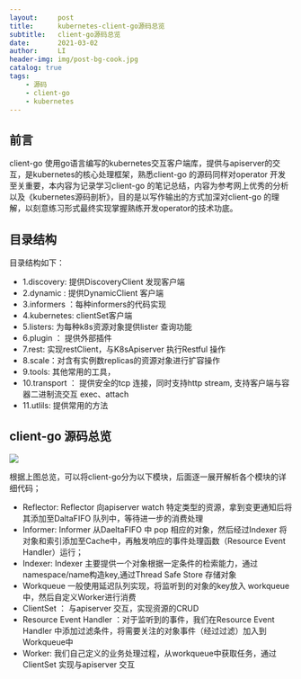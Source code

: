 ```yaml
---
layout:     post
title:      kubernetes-client-go源码总览
subtitle:   client-go源码总览
date:       2021-03-02
author:     LI
header-img: img/post-bg-cook.jpg
catalog: true
tags:
    - 源码
    - client-go
    - kubernetes
---
```




## 前言

client-go 使用go语言编写的kubernetes交互客户端库，提供与apiserver的交互，是kubernetes的核心处理框架，熟悉client-go 的源码同样对operator 开发至关重要，本内容为记录学习client-go 的笔记总结，内容为参考网上优秀的分析以及《kubernetes源码剖析》，目的是以写作输出的方式加深对client-go 的理解，以刻意练习形式最终实现掌握熟练开发operator的技术功底。

## 目录结构

目录结构如下：

- 1.discovery:  提供DiscoveryClient  发现客户端
- 2.dynamic : 提供DynamicClient  客户端
- 3.informers ：每种informers的代码实现
- 4.kubernetes: clientSet客户端
- 5.listers: 为每种k8s资源对象提供lister 查询功能
- 6.plugin ： 提供外部插件
- 7.rest: 实现restClient，与K8sApiserver 执行Restful 操作
- 8.scale：对含有实例数replicas的资源对象进行扩容操作
- 9.tools: 其他常用的工具，
- 10.transport ： 提供安全的tcp 连接，同时支持http stream, 支持客户端与容器二进制流交互 exec、attach
- 11.utlils: 提供常用的方法



## client-go 源码总览


![]( https://lichenglife.github.io/img/client-go.png)



根据上图总览，可以将client-go分为以下模块，后面逐一展开解析各个模块的详细代码；

- Reflector:  Reflector 向apiserver watch 特定类型的资源，拿到变更通知后将其添加至DaltaFIFO 队列中，等待进一步的消费处理
- Informer:  Informer 从DaeltaFIFO 中 pop 相应的对象，然后经过Indexer 将对象和索引添加至Cache中，再触发响应的事件处理函数（Resource Event Handler）运行；
- Indexer: Indexer 主要提供一个对象根据一定条件的检索能力，通过namespace/name构造key,通过Thread Safe Store 存储对象
- Workqueue  一般使用延迟队列实现，将监听到的对象的key放入 workqueue中，然后自定义Worker进行消费
- ClientSet ： 与apiserver 交互，实现资源的CRUD
- Resource Event Handler ：对于监听到的事件，我们在Resource Event Handler 中添加过滤条件，将需要关注的对象事件（经过过滤）加入到Workqueue中
- Worker: 我们自己定义的业务处理过程，从workqueue中获取任务，通过ClientSet 实现与apiserver 交互